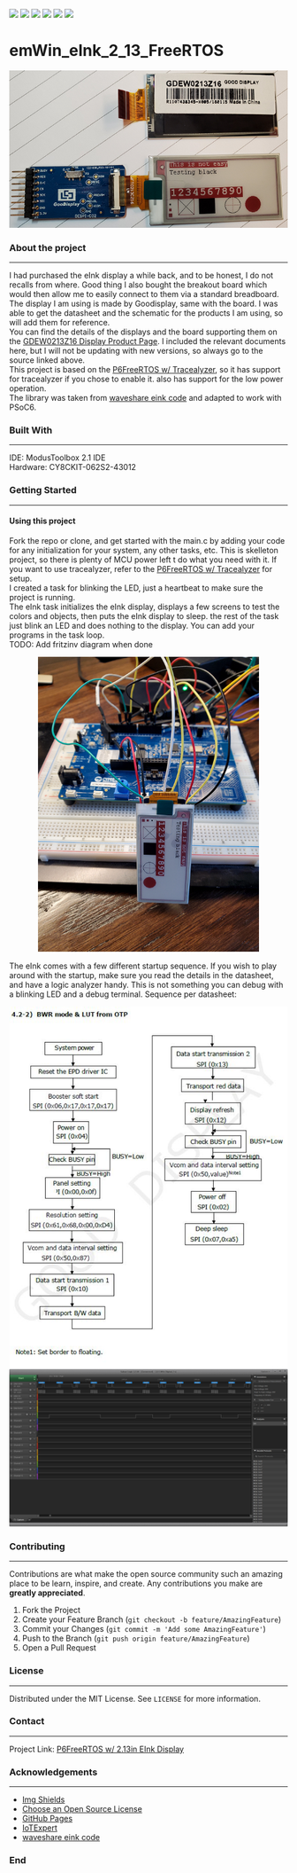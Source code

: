 ![](https://img.shields.io/github/stars/HElkhoury/emWin_eInk_2_13_FreeRTOS) 
![](https://img.shields.io/github/forks/HElkhoury/emWin_eInk_2_13_FreeRTOS) 
![](https://img.shields.io/github/tag/HElkhoury/emWin_eInk_2_13_FreeRTOS) 
![](https://img.shields.io/github/release/HElkhoury/emWin_eInk_2_13_FreeRTOS) 
![](https://img.shields.io/github/issues/HElkhoury/emWin_eInk_2_13_FreeRTOS) 
![](https://img.shields.io/github/license/HElkhoury/emWin_eInk_2_13_FreeRTOS)

# emWin_eInk_2_13_FreeRTOS
<p align="center">
  <a href="https://github.com/HElkhoury/emWin_eInk_2_13_FreeRTOS">
    <img src="images/eInkDisplay.png" alt="Screenshot" width="600">
  </a>
</p>

### About the project
___
I had purchased the eInk display a while back, and to be honest, I do not recalls from where. Good thing I also bought the breakout board which would then allow me to easily connect to them via a standard breadboard.   
The display I am using is made by Goodisplay, same with the board. I was able to get the datasheet and the schematic for the products I am using, so will add them for reference.   
You can find the details of the displays and the board supporting them on the [GDEW0213Z16 Display Product Page](https://www.good-display.com/products_detail/productId%3d310.html). I included the relevant documents here, but I will not be updating with new versions, so always go to the source linked above.   
This project is based on the [P6FreeRTOS w/ Tracealyzer](https://github.com/HElkhoury/P6FreeRTOSTickless), so it has support for tracealyzer if you chose to enable it. also has support for the low power operation.   
The library was taken from [waveshare eink code](https://github.com/waveshare/e-Paper) and adapted to work with PSoC6.   

### Built With
___

IDE: ModusToolbox 2.1 IDE   
Hardware: CY8CKIT-062S2-43012   

### Getting Started
___

#### Using this project
Fork the repo or clone, and get started with the main.c by adding your code for any initialization for your system, any other tasks, etc. This is  skelleton project, so there is plenty of MCU power left t do what you need with it. If you want to use tracealyzer, refer to the [P6FreeRTOS w/ Tracealyzer](https://github.com/HElkhoury/P6FreeRTOSTickless) for setup.   
I created a task for blinking the LED, just a heartbeat to make sure the project is running.   
The eInk task initializes the eInk display, displays a few screens to test the colors and objects, then puts the eInk display to sleep. the rest of the task just blink an LED and does nothing to the display. You can add your programs in the task loop.    
TODO: Add fritzinv diagram when done

<p align="center">
  <a href="https://github.com/HElkhoury/emWin_eInk_2_13_FreeRTOS">
    <img src="images/setup2.png" alt="setup" width="400">
  </a>
</p>

The eInk comes with a few different startup sequence. If you wish to play around with the startup, make sure you read the details in the datasheet, and have a logic analyzer handy. This is not something you can debug with a blinking LED and a debug terminal.
Sequence per datasheet:
<p align="left">
  <a href="https://github.com/HElkhoury/emWin_eInk_2_13_FreeRTOS">
    <img src="images/eInk_Startup_Sequence.png" alt="setup">
  </a>
 <a href="https://github.com/HElkhoury/emWin_eInk_2_13_FreeRTOS">
    <img src="images/SPI4_Protocol_eInk_Startup.png" alt="setup">
  </a>
</p>

### Contributing
___
Contributions are what make the open source community such an amazing place to be learn, inspire, and create. Any contributions you make are **greatly appreciated**.

1. Fork the Project
2. Create your Feature Branch (`git checkout -b feature/AmazingFeature`)
3. Commit your Changes (`git commit -m 'Add some AmazingFeature'`)
4. Push to the Branch (`git push origin feature/AmazingFeature`)
5. Open a Pull Request

### License
___
Distributed under the MIT License. See `LICENSE` for more information.

### Contact
___
Project Link: [P6FreeRTOS w/ 2.13in EInk Display](https://github.com/HElkhoury/emWin_eInk_2_13_FreeRTOS)

### Acknowledgements
___
* [Img Shields](https://shields.io)
* [Choose an Open Source License](https://choosealicense.com)
* [GitHub Pages](https://pages.github.com)
* [IoTExpert](https://iotexpert.com/)
* [waveshare eink code](https://github.com/waveshare/e-Paper)
### End
